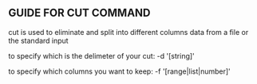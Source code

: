 ## GUIDE FOR CUT COMMAND

cut is used to eliminate and split into different columns data from a file or the standard input

to specify which is the delimeter of your cut: -d '[string]'

to specify which columns you want to keep: -f '[range|list|number]' 
